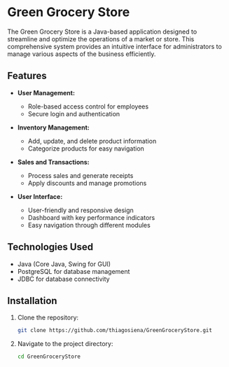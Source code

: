 # Green Grocery Store

The Green Grocery Store is a Java-based application designed to streamline and optimize the operations of a market or store. This comprehensive system provides an intuitive interface for administrators to manage various aspects of the business efficiently.

## Features

- **User Management:**
  - Role-based access control for employees
  - Secure login and authentication

- **Inventory Management:**
  - Add, update, and delete product information
  - Categorize products for easy navigation

- **Sales and Transactions:**
  - Process sales and generate receipts
  - Apply discounts and manage promotions

- **User Interface:**
  - User-friendly and responsive design
  - Dashboard with key performance indicators
  - Easy navigation through different modules

## Technologies Used

- Java (Core Java, Swing for GUI)
- PostgreSQL for database management
- JDBC for database connectivity

## Installation

1. Clone the repository:
    ```bash
    git clone https://github.com/thiagosiena/GreenGroceryStore.git
    ```

2. Navigate to the project directory:
    ```bash
    cd GreenGroceryStore
    ```

